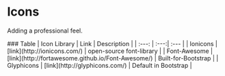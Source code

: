Icons
=====

Adding a professional feel.

<div text-align="center">
### Table
| Icon Library | Link | Description |
| :---:        | :---:| :--- |
| Ionicons | [link](http://ionicons.com/) | open-source font-library |
| Font-Awesome | [link](http://fortawesome.github.io/Font-Awesome/) | Built-for-Bootstrap |
| Glyphicons | [link](http://glyphicons.com/) | Default in Bootstrap |
</div>
